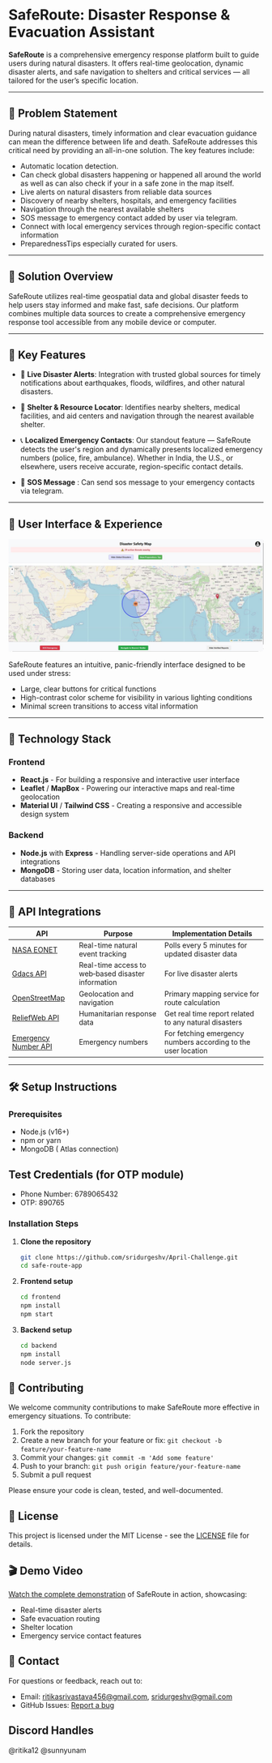 # SafeRoute: Disaster Response & Evacuation Assistant

**SafeRoute** is a comprehensive emergency response platform built to guide users during natural disasters. It offers real-time geolocation, dynamic disaster alerts, and safe navigation to shelters and critical services — all tailored for the user’s specific location.

---

## 🌟 Problem Statement

During natural disasters, timely information and clear evacuation guidance can mean the difference between life and death. SafeRoute addresses this critical need by providing an all-in-one solution. The key features include:

- Automatic location detection.
- Can check global disasters happening or happened all around the world as well as can also check if your in a safe zone in the map itself.
- Live alerts on natural disasters from reliable data sources
- Discovery of nearby shelters, hospitals, and emergency facilities
- Navigation through the nearest available shelters
- SOS message to emergency contact added by user via telegram.
- Connect with local emergency services through region-specific contact information
- PreparednessTips especially curated for users.
---

## 🧭 Solution Overview

SafeRoute utilizes real-time geospatial data and global disaster feeds to help users stay informed and make fast, safe decisions. Our platform combines multiple data sources to create a comprehensive emergency response tool accessible from any mobile device or computer.

---

## 🚀 Key Features

- 🔴 **Live Disaster Alerts**: Integration with trusted global sources for timely notifications about earthquakes, floods, wildfires, and other natural disasters.

- 🛑 **Shelter & Resource Locator**: Identifies nearby shelters, medical facilities, and aid centers and navigation through the nearest available shelter.

- 📞 **Localized Emergency Contacts**: Our standout feature — SafeRoute detects the user's region and dynamically presents localized emergency numbers (police, fire, ambulance). Whether in India, the U.S., or elsewhere, users receive accurate, region-specific contact details.

- 🔴  **SOS Message** : Can send sos message to your emergency contacts via telegram.
---

## 📱 User Interface & Experience

![App Screenshots](https://github.com/sridurgeshv/April-Challenge/blob/main/images/map.JPG)

SafeRoute features an intuitive, panic-friendly interface designed to be used under stress:
- Large, clear buttons for critical functions
- High-contrast color scheme for visibility in various lighting conditions
- Minimal screen transitions to access vital information

---

## 🧱 Technology Stack

### Frontend
- **React.js** - For building a responsive and interactive user interface
- **Leaflet** / **MapBox** - Powering our interactive maps and real-time geolocation
- **Material UI** / **Tailwind CSS** - Creating a responsive and accessible design system

### Backend
- **Node.js** with **Express** - Handling server-side operations and API integrations
- **MongoDB** - Storing user data, location information, and shelter databases
---

## 🔌 API Integrations

| API | Purpose | Implementation Details |
|-----|---------|------------------------|
| [NASA EONET](https://eonet.gsfc.nasa.gov/docs/v3) | Real-time natural event tracking | Polls every 5 minutes for updated disaster data |
| [Gdacs API](https://gdacs.org/) | Real-time access to web‐based disaster information| For live disaster alerts |
| [OpenStreetMap](https://wiki.openstreetmap.org/wiki/API_v0.6) | Geolocation and navigation | Primary mapping service for route calculation |
| [ReliefWeb API](https://reliefweb.int/help/api) | Humanitarian response data | Get real time report related to any natural disasters |
| [Emergency Number API](https://emergencynumberapi.com/) | Emergency numbers | For fetching emergency numbers according to the user location |

---

## 🛠️ Setup Instructions

### Prerequisites

- Node.js (v16+)
- npm or yarn
- MongoDB ( Atlas connection)

 ## Test Credentials (for OTP module)

- Phone Number: 6789065432
- OTP: 890765

### Installation Steps

1. **Clone the repository**

   ```bash
   git clone https://github.com/sridurgeshv/April-Challenge.git
   cd safe-route-app
   ```

2. **Frontend setup**
   ```bash
   cd frontend
   npm install
   npm start
   ```

3. **Backend setup**
   ```bash
   cd backend
   npm install
   node server.js
   ```
## 👥 Contributing

We welcome community contributions to make SafeRoute more effective in emergency situations. To contribute:

1. Fork the repository
2. Create a new branch for your feature or fix: `git checkout -b feature/your-feature-name`
3. Commit your changes: `git commit -m 'Add some feature'`
4. Push to your branch: `git push origin feature/your-feature-name`
5. Submit a pull request

Please ensure your code is clean, tested, and well-documented.

## 📝 License

This project is licensed under the MIT License - see the [LICENSE](LICENSE) file for details.

## 🎬 Demo Video

[Watch the complete demonstration](https://youtu.be/pRJqV9tYTTs) of SafeRoute in action, showcasing:
- Real-time disaster alerts
- Safe evacuation routing
- Shelter location
- Emergency service contact features

## 📧 Contact

For questions or feedback, reach out to:
- Email: ritikasrivastava456@gmail.com, sridurgeshv@gmail.com
- GitHub Issues: [Report a bug](https://github.com/sridurgeshv/safe-route-app/issues)

## Discord Handles

@ritika12 @sunnyunam








